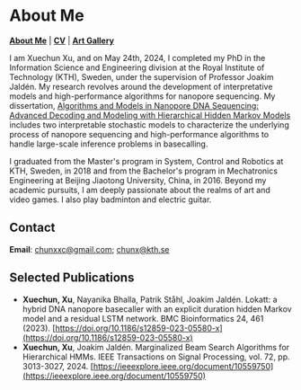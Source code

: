 # About Me

**[About Me](https://chunxxc.github.io/xuechunxu.github.io/)** | **[CV](https://chunxxc.github.io/xuechunxu.github.io/CV.html)** | **[Art Gallery](https://chunxxc.github.io/xuechunxu.github.io/hobbies.html)**

I am Xuechun Xu, and on May 24th, 2024, I completed my PhD in the Information Science and Engineering division at the Royal Institute of Technology (KTH), Sweden, under the supervision of Professor Joakim Jaldén. My research revolves around the development of interpretative models and high-performance algorithms for nanopore sequencing. My dissertation, [Algorithms and Models in Nanopore DNA Sequencing: Advanced Decoding and Modeling with Hierarchical Hidden Markov Models](https://urn.kb.se/resolve?urn=urn:nbn:se:kth:diva-346051) includes two interpretable stochastic models to characterize the underlying process of nanopore sequencing and high-performance algorithms to handle large-scale inference problems in basecalling.

I graduated from the Master's program in System, Control and Robotics at KTH, Sweden, in 2018 and from the Bachelor's program in Mechatronics Engineering at Beijing Jiaotong University, China, in 2016. Beyond my academic pursuits, I am deeply passionate about the realms of art and video games. I also play badminton and electric guitar. 

## Contact

**Email**: chunxxc@gmail.com; chunx@kth.se


## Selected Publications
- **Xuechun, Xu**, Nayanika Bhalla, Patrik Ståhl, Joakim Jaldén. Lokatt: a hybrid DNA nanopore basecaller with an explicit duration hidden Markov model and a residual LSTM network. BMC Bioinformatics 24, 461 (2023). [https://doi.org/10.1186/s12859-023-05580-x](https://doi.org/10.1186/s12859-023-05580-x)
- **Xuechun, Xu**, Joakim Jaldén. Marginalized Beam Search Algorithms for Hierarchical HMMs. IEEE Transactions on Signal Processing, vol. 72, pp. 3013-3027, 2024. [https://ieeexplore.ieee.org/document/10559750](https://ieeexplore.ieee.org/document/10559750)
